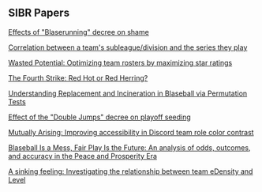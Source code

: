 ## SIBR Papers

[Effects of "Blaserunning" decree on shame](./blase-running-shame.pdf)

[Correlation between a team's subleague/division and the series they play](./schedule-balance.pdf)

[Wasted Potential: Optimizing team rosters by
maximizing star ratings](./Wasted_Potential_blaseball.pdf)

[The Fourth Strike: Red Hot or Red Herring?](./Fourth_Strike.pdf)

[Understanding Replacement and Incineration in
 Blaseball via Permutation Tests](./Incineration_Replacement_Permutation_Paper___Final_Draft.pdf)
 
[Effect of the "Double Jumps" decree on playoff seeding](./SIBR_Double_Jump_paper.pdf)

[Mutually Arising: Improving accessibility in Discord team role color contrast](./Improving_Accessibility__Contrast_in_Discord_Team_Roles_1.2.pdf)

[Blaseball Is a Mess, Fair Play Is the Future: An analysis of odds, outcomes, and accuracy in the Peace and Prosperity Era](./Fair_Play_is_the_Future.pdf)

[A sinking feeling: Investigating the relationship between team eDensity and Level](./SIBR_eDensity2.pdf)
